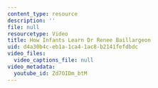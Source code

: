 ```yaml
---
content_type: resource
description: ''
file: null
resourcetype: Video
title: How Infants Learn Dr Renee Baillargeon
uid: d4a30b4c-eb1a-1ca4-1ac8-b2141fefdbdc
video_files:
  video_captions_file: null
video_metadata:
  youtube_id: Zd7OIDm_btM
---
```

